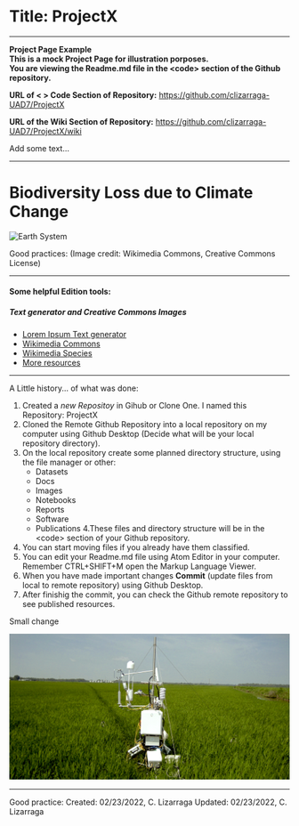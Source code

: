 # Title: ProjectX

***

**Project Page Example <br>
This is a mock Project Page for illustration porposes. <br>
You are viewing the Readme.md file in the \<code\> section of the Github repository.**

**URL of \< \> Code Section of Repository:** https://github.com/clizarraga-UAD7/ProjectX

**URL of the Wiki Section of Repository:** https://github.com/clizarraga-UAD7/ProjectX/wiki

Add some text...

***

# Biodiversity Loss due to Climate Change

![Earth System](https://upload.wikimedia.org/wikipedia/commons/thumb/e/ea/EEI_and_Excess_Heat_Inventory_2018.png/549px-EEI_and_Excess_Heat_Inventory_2018.png)

Good practices: (Image credit: Wikimedia Commons, Creative Commons License)

***

#### Some helpful Edition tools:

##### Text generator and Creative Commons Images

*  [Lorem Ipsum Text generator](https://www.lipsum.com)
*  [Wikimedia Commons](https://commons.wikimedia.org/wiki/Main_Page)
* [Wikimedia Species](https://species.wikimedia.org/wiki/Main_Page)
* [More resources](https://www.wikimedia.org)

***

A Little history... of what was done:

1. Created a _new Repositoy_ in Gihub or Clone One. I named this Repository: ProjectX
2. Cloned the Remote Github Repository into a local repository on my computer using Github Desktop (Decide what will be your local repository directory).
3. On the local repository create some planned directory structure, using the file manager or other:
   - Datasets
   - Docs
   - Images
   - Notebooks
   - Reports
   - Software
   - Publications
4.These files and directory structure will be in the \<code\> section of your Github repository.
5. You can start moving files if you already have them classified.
6. You can edit your Readme.md file using Atom Editor in your computer. Remember CTRL+SHIFT+M open the Markup Language Viewer.
7. When you have made important changes **Commit** (update files from local to remote repository) using Github Desktop.
8. After finishig the commit, you can check the Github remote repository to see published resources.

Small change

![Flux Tower](./Images/Methane-flux-tower-LICOR.jpg)

***
Good practice:
Created: 02/23/2022, C. Lizarraga
Updated: 02/23/2022, C. Lizarraga
